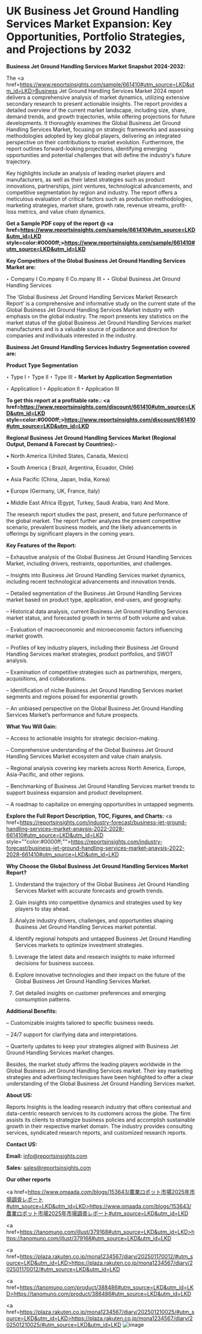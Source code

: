 # UK Business Jet Ground Handling Services Market Expansion: Key Opportunities, Portfolio Strategies, and Projections by 2032

<strong>Business Jet Ground Handling Services Market Snapshot 2024-2032:</strong>

The <a href=https://www.reportsinsights.com/sample/661410#utm_source=LKD&utm_id=LKD>Business Jet Ground Handling Services Market 2024 report</a> delivers a comprehensive analysis of market dynamics, utilizing extensive secondary research to present actionable insights. The report provides a detailed overview of the current market landscape, including size, share, demand trends, and growth trajectories, while offering projections for future developments. It thoroughly examines the Global Business Jet Ground Handling Services Market, focusing on strategic frameworks and assessing methodologies adopted by key global players, delivering an integrated perspective on their contributions to market evolution. Furthermore, the report outlines forward-looking projections, identifying emerging opportunities and potential challenges that will define the industry's future trajectory.

Key highlights include an analysis of leading market players and manufacturers, as well as their latest strategies such as product innovations, partnerships, joint ventures, technological advancements, and competitive segmentation by region and industry. The report offers a meticulous evaluation of critical factors such as production methodologies, marketing strategies, market share, growth rate, revenue streams, profit-loss metrics, and value chain dynamics.

<strong>Get a Sample PDF copy of the report @ <a href=https://www.reportsinsights.com/sample/661410#utm_source=LKD&utm_id=LKD style=color:#0000ff;>https://www.reportsinsights.com/sample/661410#utm_source=LKD&utm_id=LKD</a></strong>

<strong>Key Competitors of the Global Business Jet Ground Handling Services Market are:</strong>

‣ Company I Co.mpany II Co.mpany III
‣ 
‣ Global Business Jet Ground Handling Services

The ‘Global Business Jet Ground Handling Services Market Research Report’ is a comprehensive and informative study on the current state of the Global Business Jet Ground Handling Services Market industry with emphasis on the global industry. The report presents key statistics on the market status of the global Business Jet Ground Handling Services market manufacturers and is a valuable source of guidance and direction for companies and individuals interested in the industry.

<strong>Business Jet Ground Handling Services Industry Segmentation covered are:</strong>

<strong>Product Type Segmentation</strong>

‣ Type I
‣ Type II
‣ Type III
‣ 
<strong>Market by Application Segmentation</strong>

‣ Application I
‣ Application II 
‣ Application III

<strong>To get this report at a profitable rate.: <a href=https://www.reportsinsights.com/discount/661410#utm_source=LKD&utm_id=LKD style=color:#0000ff;>https://www.reportsinsights.com/discount/661410#utm_source=LKD&utm_id=LKD</a></strong>

<strong>Regional Business Jet Ground Handling Services Market (Regional Output, Demand &amp; Forecast by Countries):-</strong>

• North America (United States, Canada, Mexico)

• South America ( Brazil, Argentina, Ecuador, Chile)

• Asia Pacific (China, Japan, India, Korea)

• Europe (Germany, UK, France, Italy)

• Middle East Africa (Egypt, Turkey, Saudi Arabia, Iran) And More.

The research report studies the past, present, and future performance of the global market. The report further analyzes the present competitive scenario, prevalent business models, and the likely advancements in offerings by significant players in the coming years.

<strong>Key Features of the Report:</strong>

– Exhaustive analysis of the Global Business Jet Ground Handling Services Market, including drivers, restraints, opportunities, and challenges.

– Insights into Business Jet Ground Handling Services market dynamics, including recent technological advancements and innovation trends.

– Detailed segmentation of the Business Jet Ground Handling Services market based on product type, application, end-users, and geography.

– Historical data analysis, current Business Jet Ground Handling Services market status, and forecasted growth in terms of both volume and value.

– Evaluation of macroeconomic and microeconomic factors influencing market growth.

– Profiles of key industry players, including their Business Jet Ground Handling Services market strategies, product portfolios, and SWOT analysis.

– Examination of competitive strategies such as partnerships, mergers, acquisitions, and collaborations.

– Identification of niche Business Jet Ground Handling Services market segments and regions poised for exponential growth.

– An unbiased perspective on the Global Business Jet Ground Handling Services Market’s performance and future prospects.

<strong>What You Will Gain:</strong>

– Access to actionable insights for strategic decision-making.

– Comprehensive understanding of the Global Business Jet Ground Handling Services Market ecosystem and value chain analysis.

– Regional analysis covering key markets across North America, Europe, Asia-Pacific, and other regions.

– Benchmarking of Business Jet Ground Handling Services market trends to support business expansion and product development.

– A roadmap to capitalize on emerging opportunities in untapped segments.

<strong>Explore the Full Report Description, TOC, Figures, and Charts:</strong>
<a href=https://reportsinsights.com/industry-forecast/business-jet-ground-handling-services-market-anaysis-2022-2028-661410#utm_source=LKD&utm_id=LKD style=""color:#0000ff;"">https://reportsinsights.com/industry-forecast/business-jet-ground-handling-services-market-anaysis-2022-2028-661410#utm_source=LKD&utm_id=LKD</a>

<strong>Why Choose the Global Business Jet Ground Handling Services Market Report?</strong>

1. Understand the trajectory of the Global Business Jet Ground Handling Services Market with accurate forecasts and growth trends.

2. Gain insights into competitive dynamics and strategies used by key players to stay ahead.

3. Analyze industry drivers, challenges, and opportunities shaping Business Jet Ground Handling Services market potential.

4. Identify regional hotspots and untapped Business Jet Ground Handling Services markets to optimize investment strategies.

5. Leverage the latest data and research insights to make informed decisions for business success.

6. Explore innovative technologies and their impact on the future of the Global Business Jet Ground Handling Services Market.

7. Get detailed insights on customer preferences and emerging consumption patterns.

<strong>Additional Benefits:</strong>

– Customizable insights tailored to specific business needs.

– 24/7 support for clarifying data and interpretations.

– Quarterly updates to keep your strategies aligned with Business Jet Ground Handling Services market changes.

Besides, the market study affirms the leading players worldwide in the Global Business Jet Ground Handling Services market. Their key marketing strategies and advertising techniques have been highlighted to offer a clear understanding of the Global Business Jet Ground Handling Services market.

<strong><strong>About US</strong>:</strong>

Reports Insights is the leading research industry that offers contextual and data-centric research services to its customers across the globe. The firm assists its clients to strategize business policies and accomplish sustainable growth in their respective market domain. The industry provides consulting services, syndicated research reports, and customized research reports.

<strong>Contact US:</strong>

<p class=><b>Email:</b> <a href=mailto:info@reportsinsights.com>info@reportsinsights.com</a></p>
<p class=><b>Sales:</b> <a href=mailto:sales@reportsinsights.com>sales@reportsinsights.com</a></p>

<strong>Our other reports</strong>

<a href=https://www.omaada.com/blogs/153643/農業ロボット市場2025年市場調査レポート#utm_source=LKD&utm_id=LKD>https://www.omaada.com/blogs/153643/農業ロボット市場2025年市場調査レポート#utm_source=LKD&utm_id=LKD</a>

<a href=https://tanomuno.com/illust/379168#utm_source=LKD&utm_id=LKD>https://tanomuno.com/illust/379168#utm_source=LKD&utm_id=LKD</a>

<a href=https://plaza.rakuten.co.jp/mona1234567/diary/202501170012/#utm_source=LKD&utm_id=LKD>https://plaza.rakuten.co.jp/mona1234567/diary/202501170012/#utm_source=LKD&utm_id=LKD</a>

<a href=https://tanomuno.com/product/388486#utm_source=LKD&utm_id=LKD>https://tanomuno.com/product/388486#utm_source=LKD&utm_id=LKD</a>

<a href=https://plaza.rakuten.co.jp/mona1234567/diary/202501210025/#utm_source=LKD&utm_id=LKD>https://plaza.rakuten.co.jp/mona1234567/diary/202501210025/#utm_source=LKD&utm_id=LKD</a>
![image](https://github.com/user-attachments/assets/2a3a4699-7cd0-45b9-a094-916064de9dc4)
